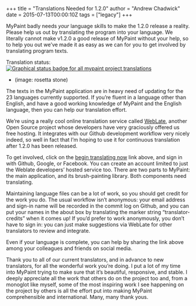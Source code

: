 +++
title = "Translations Needed for 1.2.0"
author = "Andrew Chadwick"
date = 2015-07-13T00:00:10Z
tags = ["legacy"]
+++

MyPaint badly needs *your* language skills to make the 1.2.0 release a reality.
Please help us out by translating the program into your language. We literally cannot
make v1.2.0 a good release of MyPaint without your help, so to help you out we’ve
made it as easy as we can for you to get involved by translating program texts.

Translation status: [![Graphical status badge for all mypaint project
translations](https://hosted.weblate.org/widgets/mypaint/-/svg-badge.svg)](https://hosted.weblate.org/engage/mypaint/)
* (image: rosetta stone)

The texts in the MyPaint application are in heavy need of updating for the 23 languages
currently supported. If you’re fluent in a language other than English, and have
a good working knowledge of MyPaint and the English language, then you can help
our translation effort.

We’re using a really cool online translation service called [WebLate](https://weblate.org/),
another Open Source project whose developers have very graciously offered us free
hosting. It integrates with our Github development workflow very nicely indeed,
so well in fact that I’m hoping to use it for continuous translation after 1.2.0
has been released.

To get involved, click on the [begin translating now](https://hosted.weblate.org/engage/mypaint/)
link above, and sign in with Github, Google, or Facebook. You can create an account
limited to just the Weblate developers’ hosted service too. There are two parts to
MyPaint: the main application, and its brush-painting library. Both components need translating.

Maintaining language files can be a lot of work, so you should get credit for the
work you do. The usual workflow isn’t anonymous: your email address and sign-in
name will be recorded in the commit log on Github, and you can put your names in
the about box by translating the marker string “translator-credits” when it comes
up! If you’d prefer to work anonymously, you don’t have to sign in: you can just
make suggestions via WebLate for other translators to review and integrate.

Even if your language is complete, you can help by sharing the link above among
your colleagues and friends on social media.

Thank you to all of our current translators, and in advance to new translators,
for all the wonderful work you’re doing. I put a lot of my time into MyPaint trying
to make sure that it’s beautiful, responsive, and stable. I deeply appreciate all
the work that others do on the project too and, from a monoglot like myself, some
of the most inspiring work I see happening on the project by others is all the effort
put into making MyPaint comprehensible and international. Many, many thank yous.

